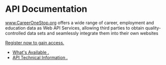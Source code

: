 # API Documentation

www.CareerOneStop.org offers a wide range of career, employment and education data as Web API Services, allowing third parties to obtain quality-controlled data sets and seamlessly integrate them into their own websites

<a href="https://www.careeronestop.org/Developers/WebAPI/registration.aspx "> Register now to gain access.</a> 

*    <a href="https://www.careeronestop.org/Developers/WebAPI/whats-available.aspx">What's Available .</a>
*    <a href="https://www.careeronestop.org/Developers/WebAPI/technical-information.aspx">API Technical Information .</a>

